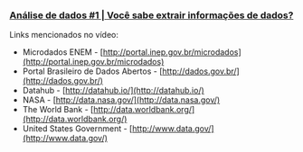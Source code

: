 

### [Análise de dados #1 | Você sabe extrair informações de dados?](https://youtu.be/RlGOaSPFtXc)


Links mencionados no vídeo:
* Microdados ENEM - [http://portal.inep.gov.br/microdados](http://portal.inep.gov.br/microdados)
* Portal Brasileiro de Dados Abertos - [http://dados.gov.br/](http://dados.gov.br/)
* Datahub - [http://datahub.io/](http://datahub.io/)
* NASA - [http://data.nasa.gov/](http://data.nasa.gov/)
* The World Bank - [http://data.worldbank.org/](http://data.worldbank.org/)
* United States Government - [http://www.data.gov/](http://www.data.gov/)
